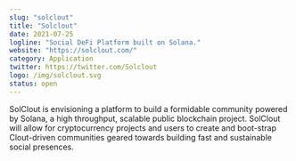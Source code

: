 ```yaml
---
slug: "solclout"
title: "Solclout"
date: 2021-07-25
logline: "Social DeFi Platform built on Solana."
website: "https://solclout.com/"
category: Application
twitter: https://twitter.com/Solclout
logo: /img/solclout.svg
status: open
---
```


SolClout is envisioning a platform to build a formidable community powered by Solana, a high throughput, scalable public blockchain project. SolClout will allow for cryptocurrency projects and users to create and boot-strap Clout-driven communities geared towards building fast and sustainable social presences.